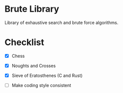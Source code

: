 # Brute Library
Library of exhaustive search and brute force algorithms.

# Checklist
- [x] Chess
- [x] Noughts and Crosses
- [x] Sieve of Eratosthenes (C and Rust)

- [ ] Make coding style consistent
